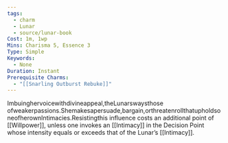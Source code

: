 ```yaml
---
tags:
  - charm
  - Lunar
  - source/lunar-book
Cost: 1m, 1wp
Mins: Charisma 5, Essence 3
Type: Simple
Keywords:
  - None
Duration: Instant
Prerequisite Charms:
  - "[[Snarling Outburst Rebuke]]"
---
```

Imbuinghervoicewithdivineappeal,theLunarswaysthose ofweakerpassions.Shemakesapersuade,bargain,orthreatenrollthatupholdsoneofherownIntimacies.Resistingthis influence costs an additional point of [[Willpower]], unless one invokes an [[Intimacy]] in the Decision Point whose intensity equals or exceeds that of the Lunar’s [[Intimacy]].